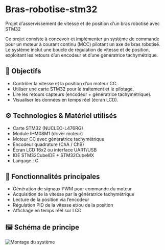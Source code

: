 # Bras-robotise-stm32
Projet d'asservissement de vitesse et de position d'un bras robotisé avec STM32

Ce projet consiste à concevoir et implémenter un système de commande pour un moteur à courant continu (MCC) pilotant un axe de bras robotisé. Le système inclut une boucle de régulation de vitesse et de position, exploitant les retours d’un encodeur et d’une génératrice tachymétrique.

## 🎯 Objectifs
- Contrôler la vitesse et la position d’un moteur CC.
- Utiliser une carte STM32 pour le traitement et le pilotage.
- Lire les retours capteurs (encodeur + génératrice tachymétrique).
- Visualiser les données en temps réel (écran LCD).

## ⚙️ Technologies & Matériel utilisés
- Carte STM32 (NUCLEO-L476RG)
- Module IHM08M1 (driver moteur)
- Moteur CC avec génératrice tachymétrique
- Encodeur quadrature (ChA / ChB)
- Écran LCD 16x2 ou interface UART/USB
- IDE STM32CubeIDE + STM32CubeMX
- Langage : C

## 🧠 Fonctionnalités principales
- Génération de signaux PWM pour commande du moteur
- Acquisition de la vitesse par la génératrice tachymétrique
- Lecture de la position via l’encodeur
- Régulation PID de la vitesse et/ou de la position
- Affichage en temps réel sur LCD

## 🖼️ Schéma de principe

![Montage du système](schém_fonct_projet)

